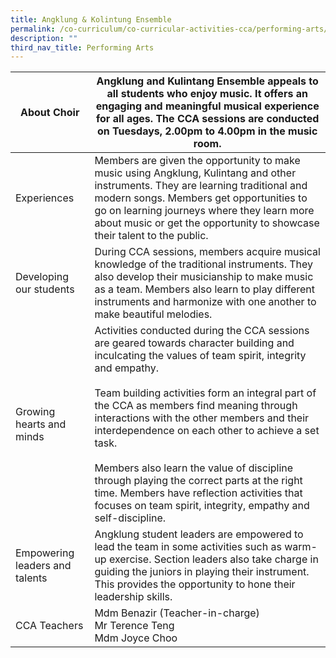 ```yaml
---
title: Angklung & Kolintung Ensemble
permalink: /co-curriculum/co-curricular-activities-cca/performing-arts/angklung-n-kolintung-ensemble/
description: ""
third_nav_title: Performing Arts
---
```

<table class="tg">
<thead>
  <tr>
    <th class="tg-dafn">About Choir</th>
    <th class="tg-u05r"> 
Angklung and Kulintang Ensemble appeals to all students who enjoy music. It offers an engaging and meaningful musical experience for all ages. The CCA sessions are conducted on Tuesdays, 2.00pm to 4.00pm in the music room.
  </th></tr>
</thead>
<tbody>
  <tr>
    <td class="tg-dafn">Experiences</td>
    <td class="tg-u05r">Members are given the opportunity to make music using Angklung, Kulintang and other instruments. They are learning traditional and modern songs. Members get opportunities to go on learning journeys where they learn more about music or get the opportunity to showcase their talent to the public.
  </td></tr>
  <tr>
    <td class="tg-dafn">Developing our students</td>
    <td class="tg-u05r">   During CCA sessions, members acquire musical knowledge of the traditional instruments.  
They also develop their musicianship to make music as a team. Members also learn to play different instruments and harmonize with one another to make beautiful melodies.</td>
  </tr>
  <tr>
    <td class="tg-dafn">Growing hearts and minds</td>
    <td class="tg-u05r"> Activities conducted during the CCA sessions are geared towards character building and inculcating the values of team spirit, integrity and empathy. <br><br> Team building activities form an integral part of the CCA as members find meaning through interactions with the other members and their interdependence on each other to achieve a set task. <br><br>Members also learn the value of discipline through playing the correct parts at the right time. Members have reflection activities that focuses on team spirit, integrity, empathy and self-discipline.</td>
  </tr>
  <tr>
    <td class="tg-dafn">Empowering leaders and talents</td>
    <td class="tg-u05r"> Angklung student leaders are empowered to lead the team in some activities such as warm-up exercise. Section leaders also take charge in guiding the juniors in playing their instrument. This provides the opportunity to hone their leadership skills.</td>
  </tr>
  <tr>
    <td class="tg-dafn">CCA Teachers</td>
    <td class="tg-u05r"> Mdm Benazir (Teacher-in-charge)<br>Mr Terence Teng
<br>
Mdm Joyce Choo</td>
  </tr>
</tbody>
</table>